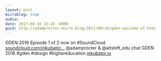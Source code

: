 ```yaml
---
layout: post
microblog: true
audio: 
date: 2017-08-10 15:24 -0000
guid: http://adamprocter.micro.blog/2017/08/10/gden-episode-of.html
---
```

GDEN 2016 Episode 1 of 2 now on #SoundCloud [soundcloud.com/inkubator...](https://soundcloud.com/inkubator-3/gden-2016-episode-1-of-2) @adamprocter & @altshift_edu chat GDEN 2016 #gden #design #highereducation [inkubator.io](http://inkubator.io)
